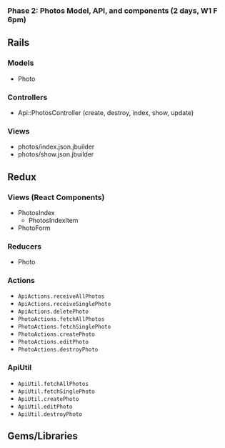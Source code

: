 ### Phase 2: Photos Model, API, and components (2 days, W1 F 6pm)

## Rails
### Models
* Photo

### Controllers
* Api::PhotosController (create, destroy, index, show, update)

### Views
* photos/index.json.jbuilder
* photos/show.json.jbuilder

## Redux
### Views (React Components)
* PhotosIndex
  - PhotosIndexItem
* PhotoForm

### Reducers
* Photo

### Actions
* `ApiActions.receiveAllPhotos`
* `ApiActions.receiveSinglePhoto`
* `ApiActions.deletePhoto`
* `PhotoActions.fetchAllPhotos`
* `PhotoActions.fetchSinglePhoto`
* `PhotoActions.createPhoto`
* `PhotoActions.editPhoto`
* `PhotoActions.destroyPhoto`

### ApiUtil
* `ApiUtil.fetchAllPhotos`
* `ApiUtil.fetchSinglePhoto`
* `ApiUtil.createPhoto`
* `ApiUtil.editPhoto`
* `ApiUtil.destroyPhoto`

## Gems/Libraries
